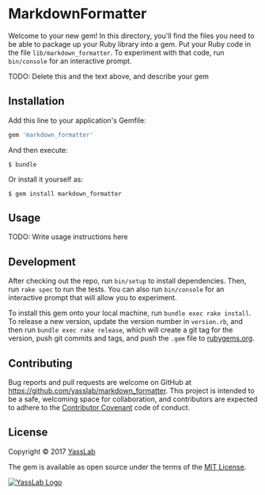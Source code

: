# MarkdownFormatter

Welcome to your new gem! In this directory, you'll find the files you need to be able to package up your Ruby library into a gem. Put your Ruby code in the file `lib/markdown_formatter`. To experiment with that code, run `bin/console` for an interactive prompt.

TODO: Delete this and the text above, and describe your gem

## Installation

Add this line to your application's Gemfile:

```ruby
gem 'markdown_formatter'
```

And then execute:

    $ bundle

Or install it yourself as:

    $ gem install markdown_formatter

## Usage

TODO: Write usage instructions here

## Development

After checking out the repo, run `bin/setup` to install dependencies. Then, run `rake spec` to run the tests. You can also run `bin/console` for an interactive prompt that will allow you to experiment.

To install this gem onto your local machine, run `bundle exec rake install`. To release a new version, update the version number in `version.rb`, and then run `bundle exec rake release`, which will create a git tag for the version, push git commits and tags, and push the `.gem` file to [rubygems.org](https://rubygems.org).

## Contributing

Bug reports and pull requests are welcome on GitHub at https://github.com/yasslab/markdown_formatter. This project is intended to be a safe, welcoming space for collaboration, and contributors are expected to adhere to the [Contributor Covenant](http://contributor-covenant.org) code of conduct.

## License

Copyright &copy; 2017 [YassLab](https://yasslab.jp)

The gem is available as open source under the terms of the [MIT License](http://opensource.org/licenses/MIT).

[![YassLab Logo](https://yasslab.jp/img/logo_800x200.png)](https://yasslab.jp/)
